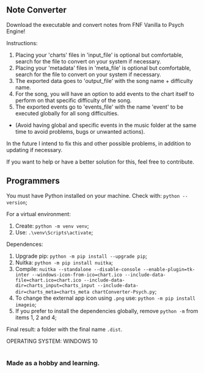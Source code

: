 ## Note Converter

Download the executable and convert notes from FNF Vanilla to Psych Engine!

Instructions:
1. Placing your 'charts' files in 'input_file' is optional but comfortable, search for the file to convert on your system if necessary.
2. Placing your 'metadata' files in 'meta_file' is optional but comfortable, search for the file to convert on your system if necessary.
3. The exported data goes to 'output_file' with the song name + difficulty name.
4. For the song, you will have an option to add events to the chart itself to perform on that specific difficulty of the song.
5. The exported events go to 'events_file' with the name 'event' to be executed globally for all song difficulties.
* (Avoid having global and specific events in the music folder at the same time to avoid problems, bugs or unwanted actions).

In the future I intend to fix this and other possible problems, in addition to updating if necessary.

If you want to help or have a better solution for this, feel free to contribute.


## Programmers

You must have Python installed on your machine. Check with: `python --version`;

For a virtual environment:
1. Create: `python -m venv venv`;
2. Use: `.\venv\Scripts\activate`;

Dependences:
1. Upgrade pip: `python -m pip install --upgrade pip`;
2. Nuitka: `python -m pip install nuitka`;
3. Compile: `nuitka --standalone --disable-console --enable-plugin=tk-inter --windows-icon-from-ico=chart.ico --include-data-file=chart.ico=chart.ico --include-data-dir=charts_input=charts_input --include-data-dir=charts_meta=charts_meta chartConverter-Psych.py`;
4. To change the external app icon using `.png` use: `python -m pip install imageio`;
5. If you prefer to install the dependencies globally, remove `python -m` from items 1, 2 and 4;

Final result: a folder with the final name `.dist`.

OPERATING SYSTEM: WINDOWS 10

#
### Made as a hobby and learning.
